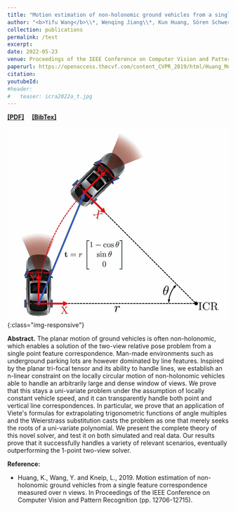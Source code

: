 ```yaml
---
title: "Motion estimation of non-holonomic ground vehicles from a single feature correspondence measured over n views"
author: "<b>Yifu Wang</b>\\*, Wenqing Jiang\\*, Kun Huang, Sören Schwertfeger, Laurent Kneip."
collection: publications
permalink: /test
excerpt: 
date: 2022-05-23
venue: Proceedings of the IEEE Conference on Computer Vision and Pattern Recognition
paperurl: https://openaccess.thecvf.com/content_CVPR_2019/html/Huang_Motion_Estimation_of_Non-Holonomic_Ground_Vehicles_From_a_Single_Feature_CVPR_2019_paper.html
citation: 
youtubeId: 
#header:
#   teaser: icra2022a_t.jpg
---
```


<a href="https://1fwang.github.io/files/icra2022a.pdf" target="_blank"><b>[PDF]</b></a>&emsp;
<a href="https://1fwang.github.io/files/wang2022accurate.txt" target="_blank"><b>[BibTex]</b></a>

![firenet_banner](/images/cvpr2019.jpg){:class="img-responsive"}

<b>Abstract.</b> 
The planar motion of ground vehicles is often non-holonomic, which enables a solution of the two-view relative pose problem from a single point feature correspondence. Man-made environments such as underground parking lots are however dominated by line features. Inspired by the planar tri-focal tensor and its ability to handle lines, we establish an n-linear constraint on the locally circular motion of non-holonomic vehicles able to handle an arbitrarily large and dense window of views. We prove that this stays a uni-variate problem under the assumption of locally constant vehicle speed, and it can transparently handle both point and vertical line correspondences. In particular, we prove that an application of Viete's formulas for extrapolating trigonometric functions of angle multiples and the Weierstrass substitution casts the problem as one that merely seeks the roots of a uni-variate polynomial. We present the complete theory of this novel solver, and test it on both simulated and real data. Our results prove that it successfully handles a variety of relevant scenarios, eventually outperforming the 1-point two-view solver.

<b>Reference:</b>
* Huang, K., Wang, Y. and Kneip, L., 2019. Motion estimation of non-holonomic ground vehicles from a single feature correspondence measured over n views. In Proceedings of the IEEE Conference on Computer Vision and Pattern Recognition (pp. 12706-12715).
